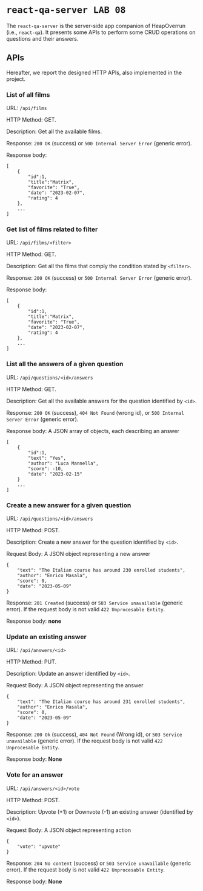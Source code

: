 # `react-qa-server LAB 08`

The `react-qa-server` is the server-side app companion of HeapOverrun (i.e., `react-qa`). It presents some APIs to perform some CRUD operations on questions and their answers.

## APIs

Hereafter, we report the designed HTTP APIs, also implemented in the project.

### **List of all films**

URL: `/api/films`

HTTP Method: GET.

Description: Get all the available films.

Response: `200 OK` (success) or `500 Internal Server Error` (generic error).

Response body:

```
[
    {
        "id":1,
        "title":"Matrix",
        "favorite": "True",
        "date": "2023-02-07",
        "rating": 4
    },
    ...
]

```

### **Get list of films related to filter**

URL: `/api/films/<filter>`

HTTP Method: GET.

Description: Get all the films that comply the condition stated by `<filter>`.

Response: `200 OK` (success) or `500 Internal Server Error` (generic error).

Response body:

```
[
    {
        "id":1,
        "title":"Matrix",
        "favorite": "True",
        "date": "2023-02-07",
        "rating": 4
    },
    ...
]
```

### **List all the answers of a given question**

URL: `/api/questions/<id>/answers`

HTTP Method: GET.

Description: Get all the available answers for the question identified by `<id>`.

Response: `200 OK` (success), `404 Not Found` (wrong id), or `500 Internal Server Error` (generic error).

Response body: A JSON array of objects, each describing an answer

```
[
    {
        "id":1,
        "text": "Yes",
        "author": "Luca Mannella",
        "score": -10,
        "date": "2023-02-15"
    }
    ...
]
```

### **Create a new answer for a given question**

URL: `/api/questions/<id>/answers`

HTTP Method: POST.

Description: Create a new answer for the question identified by `<id>`.

Request Body: A JSON object representing a new answer

```
{
    "text": "The Italian course has around 230 enrolled students",
    "author": "Enrico Masala",
    "score": 0,
    "date": "2023-05-09"
}
```

Response: `201 Created` (success) or `503 Service unavailable` (generic error). If the request body is not valid `422 Unprocesable Entity`.

Response body: **none**

### **Update an existing answer**

URL: `/api/answers/<id>`

HTTP Method: PUT.

Description: Update an answer identified by `<id>`.

Request Body: A JSON object representing the answer

```
{
    "text": "The Italian course has around 231 enrolled students",
    "author": "Enrico Masala",
    "score": 0,
    "date": "2023-05-09"
}
```

Response: `200 Ok` (success), `404 Not Found` (Wrong id), or `503 Service unavailable` (generic error). If the request body is not valid `422 Unprocesable Entity`.

Response body: **None**

### **Vote for an answer**

URL: `/api/answers/<id>/vote`

HTTP Method: POST.

Description: Upvote (+1) or Downvote (-1) an existing answer (identified by `<id>`).

Request Body: A JSON object representing action

```
{
    "vote": "upvote"
}
```

Response: `204 No content` (success) or `503 Service unavailable` (generic error). If the request body is not valid `422 Unprocesable Entity`.

Response body: **None**
